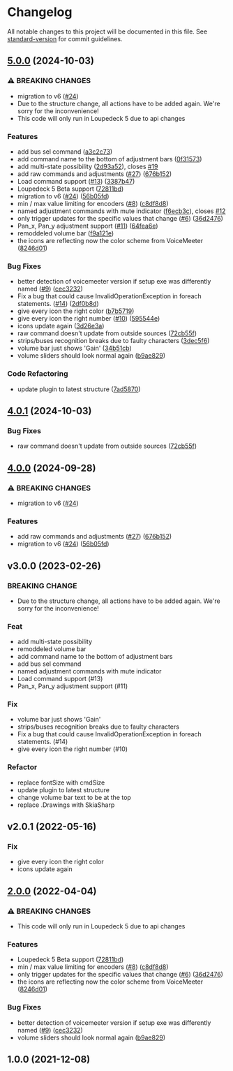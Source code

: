 # Changelog

All notable changes to this project will be documented in this file. See [standard-version](https://github.com/conventional-changelog/standard-version) for commit guidelines.

## [5.0.0](https://github.com/XeroxDev/Loupedeck-plugin-VoiceMeeter/compare/v4.0.1...v5.0.0) (2024-10-03)


### ⚠ BREAKING CHANGES

* migration to v6 ([#24](https://github.com/XeroxDev/Loupedeck-plugin-VoiceMeeter/issues/24))
* Due to the structure change, all actions have to be added again. We're sorry for the inconvenience!
* This code will only run in Loupedeck 5 due to api changes

### Features

* add bus sel command ([a3c2c73](https://github.com/XeroxDev/Loupedeck-plugin-VoiceMeeter/commit/a3c2c734798c843581428c3c563e838c2f160f8f))
* add command name to the bottom of adjustment bars ([0f31573](https://github.com/XeroxDev/Loupedeck-plugin-VoiceMeeter/commit/0f3157300728b5e0d9fca39b67dc55dca1b30a6c))
* add multi-state possibility ([2d93a52](https://github.com/XeroxDev/Loupedeck-plugin-VoiceMeeter/commit/2d93a525750f74beec86984330adaaea91d1795b)), closes [#19](https://github.com/XeroxDev/Loupedeck-plugin-VoiceMeeter/issues/19)
* add raw commands and adjustments ([#27](https://github.com/XeroxDev/Loupedeck-plugin-VoiceMeeter/issues/27)) ([676b152](https://github.com/XeroxDev/Loupedeck-plugin-VoiceMeeter/commit/676b1525b5835a775441cab64e3a161dc6a07087))
* Load command support ([#13](https://github.com/XeroxDev/Loupedeck-plugin-VoiceMeeter/issues/13)) ([3387b47](https://github.com/XeroxDev/Loupedeck-plugin-VoiceMeeter/commit/3387b47eb37ca1ea36a6cc796feadf946f79a700))
* Loupedeck 5 Beta support ([72811bd](https://github.com/XeroxDev/Loupedeck-plugin-VoiceMeeter/commit/72811bd594e6d49bcf7c80f73013ee5b24bc7031))
* migration to v6 ([#24](https://github.com/XeroxDev/Loupedeck-plugin-VoiceMeeter/issues/24)) ([56b05fd](https://github.com/XeroxDev/Loupedeck-plugin-VoiceMeeter/commit/56b05fd36c396e538b7b496fc84528b8e04dd60a))
* min / max value limiting for encoders ([#8](https://github.com/XeroxDev/Loupedeck-plugin-VoiceMeeter/issues/8)) ([c8df8d8](https://github.com/XeroxDev/Loupedeck-plugin-VoiceMeeter/commit/c8df8d8d56dc11053ad03e8170c53b947ce7ade0))
* named adjustment commands with mute indicator ([f6ecb3c](https://github.com/XeroxDev/Loupedeck-plugin-VoiceMeeter/commit/f6ecb3ca0541a882b0843a8607e722f6631e7233)), closes [#12](https://github.com/XeroxDev/Loupedeck-plugin-VoiceMeeter/issues/12)
* only trigger updates for the specific values that change ([#6](https://github.com/XeroxDev/Loupedeck-plugin-VoiceMeeter/issues/6)) ([36d2476](https://github.com/XeroxDev/Loupedeck-plugin-VoiceMeeter/commit/36d2476dfcfa316b7afcd5ecb1d9c65b6311da40))
* Pan_x, Pan_y adjustment support ([#11](https://github.com/XeroxDev/Loupedeck-plugin-VoiceMeeter/issues/11)) ([64fea6e](https://github.com/XeroxDev/Loupedeck-plugin-VoiceMeeter/commit/64fea6e15790dc2ccbf83484325c092582649e8d))
* remoddeled volume bar ([f9a121e](https://github.com/XeroxDev/Loupedeck-plugin-VoiceMeeter/commit/f9a121e1b109839f9922c79f3f10f340c8c4bb84))
* the icons are reflecting now the color scheme from VoiceMeeter ([8246d01](https://github.com/XeroxDev/Loupedeck-plugin-VoiceMeeter/commit/8246d01050efcc10699bf25b75a56f7340462631))


### Bug Fixes

* better detection of voicemeeter version if setup exe was differently named ([#9](https://github.com/XeroxDev/Loupedeck-plugin-VoiceMeeter/issues/9)) ([cec3232](https://github.com/XeroxDev/Loupedeck-plugin-VoiceMeeter/commit/cec3232754a93103b258ff83a652d2c0373e5522))
* Fix a bug that could cause InvalidOperationException in foreach statements. ([#14](https://github.com/XeroxDev/Loupedeck-plugin-VoiceMeeter/issues/14)) ([2df0b8d](https://github.com/XeroxDev/Loupedeck-plugin-VoiceMeeter/commit/2df0b8dd1d6588e1fc4785daabd44d46d51f45ac))
* give every icon the right color ([b7b5719](https://github.com/XeroxDev/Loupedeck-plugin-VoiceMeeter/commit/b7b57195e3d731b78ce7938ed4abc4a55e1b9d85))
* give every icon the right number ([#10](https://github.com/XeroxDev/Loupedeck-plugin-VoiceMeeter/issues/10)) ([595544e](https://github.com/XeroxDev/Loupedeck-plugin-VoiceMeeter/commit/595544e9d04558737fc1c3168a7b6c9670df63d0))
* icons update again ([3d26e3a](https://github.com/XeroxDev/Loupedeck-plugin-VoiceMeeter/commit/3d26e3a2a6b75037d2bc7f564d357f5cc7352adf))
* raw command doesn't update from outside sources ([72cb55f](https://github.com/XeroxDev/Loupedeck-plugin-VoiceMeeter/commit/72cb55fa810c037d6c1ad2af794e6a4e15665c9a))
* strips/buses recognition breaks due to faulty characters ([3dec5f6](https://github.com/XeroxDev/Loupedeck-plugin-VoiceMeeter/commit/3dec5f6eb423cfb80c8b298c748613c82f36fbfb))
* volume bar just shows 'Gain' ([34b51cb](https://github.com/XeroxDev/Loupedeck-plugin-VoiceMeeter/commit/34b51cb58ed350a9a83552b9bdb4a89b367710bd))
* volume sliders should look normal again ([b9ae829](https://github.com/XeroxDev/Loupedeck-plugin-VoiceMeeter/commit/b9ae829d4cfeb33070dba785f8838226a1ee1b70))


### Code Refactoring

* update plugin to latest structure ([7ad5870](https://github.com/XeroxDev/Loupedeck-plugin-VoiceMeeter/commit/7ad58707d190da1296d3b46a4c38ae0a74fc3f98))

## [4.0.1](https://github.com/XeroxDev/Loupedeck-plugin-VoiceMeeter/compare/v4.0.0...v4.0.1) (2024-10-03)


### Bug Fixes

* raw command doesn't update from outside sources ([72cb55f](https://github.com/XeroxDev/Loupedeck-plugin-VoiceMeeter/commit/72cb55fa810c037d6c1ad2af794e6a4e15665c9a))

## [4.0.0](https://github.com/XeroxDev/Loupedeck-plugin-VoiceMeeter/compare/v3.0.0...v4.0.0) (2024-09-28)


### ⚠ BREAKING CHANGES

* migration to v6 ([#24](https://github.com/XeroxDev/Loupedeck-plugin-VoiceMeeter/issues/24))

### Features

* add raw commands and adjustments ([#27](https://github.com/XeroxDev/Loupedeck-plugin-VoiceMeeter/issues/27)) ([676b152](https://github.com/XeroxDev/Loupedeck-plugin-VoiceMeeter/commit/676b1525b5835a775441cab64e3a161dc6a07087))
* migration to v6 ([#24](https://github.com/XeroxDev/Loupedeck-plugin-VoiceMeeter/issues/24)) ([56b05fd](https://github.com/XeroxDev/Loupedeck-plugin-VoiceMeeter/commit/56b05fd36c396e538b7b496fc84528b8e04dd60a))

## v3.0.0 (2023-02-26)

### BREAKING CHANGE

- Due to the structure change, all actions have to be added again. We're sorry for
the inconvenience!

### Feat

- add multi-state possibility
- remoddeled volume bar
- add command name to the bottom of adjustment bars
- add bus sel command
- named adjustment commands with mute indicator
- Load command support (#13)
- Pan_x, Pan_y adjustment support (#11)

### Fix

- volume bar just shows 'Gain'
- strips/buses recognition breaks due to faulty characters
- Fix a bug that could cause InvalidOperationException in foreach statements. (#14)
- give every icon the right number (#10)

### Refactor

- replace fontSize with cmdSize
- update plugin to latest structure
- change volume bar text to be at the top
- replace .Drawings with SkiaSharp

## v2.0.1 (2022-05-16)

### Fix

- give every icon the right color
- icons update again

## [2.0.0](https://github.com/XeroxDev/Loupedeck-plugin-VoiceMeeter/compare/v1.0.0...v2.0.0) (2022-04-04)


### ⚠ BREAKING CHANGES

* This code will only run in Loupedeck 5 due to api changes

### Features

* Loupedeck 5 Beta support ([72811bd](https://github.com/XeroxDev/Loupedeck-plugin-VoiceMeeter/commit/72811bd594e6d49bcf7c80f73013ee5b24bc7031))
* min / max value limiting for encoders ([#8](https://github.com/XeroxDev/Loupedeck-plugin-VoiceMeeter/issues/8)) ([c8df8d8](https://github.com/XeroxDev/Loupedeck-plugin-VoiceMeeter/commit/c8df8d8d56dc11053ad03e8170c53b947ce7ade0))
* only trigger updates for the specific values that change ([#6](https://github.com/XeroxDev/Loupedeck-plugin-VoiceMeeter/issues/6)) ([36d2476](https://github.com/XeroxDev/Loupedeck-plugin-VoiceMeeter/commit/36d2476dfcfa316b7afcd5ecb1d9c65b6311da40))
* the icons are reflecting now the color scheme from VoiceMeeter ([8246d01](https://github.com/XeroxDev/Loupedeck-plugin-VoiceMeeter/commit/8246d01050efcc10699bf25b75a56f7340462631))


### Bug Fixes

* better detection of voicemeeter version if setup exe was differently named ([#9](https://github.com/XeroxDev/Loupedeck-plugin-VoiceMeeter/issues/9)) ([cec3232](https://github.com/XeroxDev/Loupedeck-plugin-VoiceMeeter/commit/cec3232754a93103b258ff83a652d2c0373e5522))
* volume sliders should look normal again ([b9ae829](https://github.com/XeroxDev/Loupedeck-plugin-VoiceMeeter/commit/b9ae829d4cfeb33070dba785f8838226a1ee1b70))

## 1.0.0 (2021-12-08)
